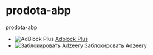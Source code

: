 # prodota-abp
prodota-abp
* ![AdBlock Plus](https://i.imgur.com/kPRCfhu.png) [Adblock Plus](https://adblockplus.org/)
* ![Заблокировать Adzeery](https://i.imgur.com/kPRCfhu.png) [Заблокировать Adzeery](abp:subscribe?location=https%3A//raw.githubusercontent.com/pubgsnipe/prodota-abp/master/adzeery-block.txt&title=Adzeery)
